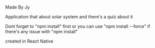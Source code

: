 Made By Jy

Application that about solar system and there's a quiz about it 

Dont forget to "npm install" first or you can use "npm install --force" if there's any issue with "npm install"

created in React Native

